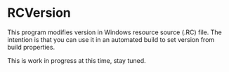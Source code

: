 # RCVersion
This program modifies version in Windows resource source (.RC) file.
The intention is that you can use it in an automated build to set version from build properties.

This is work in progress at this time, stay tuned.